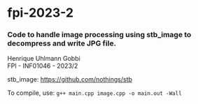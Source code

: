 # fpi-2023-2

### Code to handle image processing using stb_image to decompress and write JPG file.

Henrique Uhlmann Gobbi  
FPI - INF01046 - 2023/2

stb_image: https://github.com/nothings/stb  

To compile, use: `g++ main.cpp image.cpp -o main.out -Wall`
